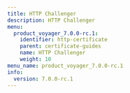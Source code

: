 ```yaml
---
title: HTTP Challenger
description: HTTP Challenger
menu:
  product_voyager_7.0.0-rc.1:
    identifier: http-certificate
    parent: certificate-guides
    name: HTTP Challenger
    weight: 10
menu_name: product_voyager_7.0.0-rc.1
info:
  version: 7.0.0-rc.1
---
```



